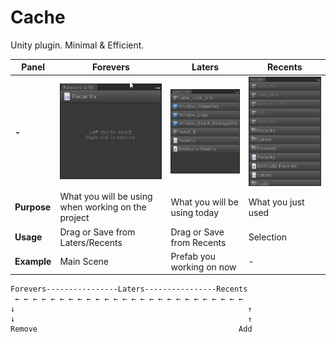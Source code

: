 # Cache
Unity plugin. Minimal & Efficient.

| **Panel** | Forevers                                           | Laters                              | Recents                             |
| - |----------------------------------------------------|-------------------------------------|-------------------------------------|
| **-** | ![](Assets/2021-04-16-11-59-17.png)                | ![](Assets/2021-04-16-12-00-26.png) | ![](Assets/2021-04-16-12-00-51.png) |
| **Purpose** | What you will be using when working on the project | What you will be using today        | What you just used                  |
| **Usage** | Drag or Save from Laters/Recents                   | Drag or Save from Recents           | Selection                           |
| **Example** | Main Scene | Prefab you working on now | - |


```
Forevers----------------Laters----------------Recents
 ← ← ← ← ← ← ← ← ← ← ← ← ← ← ← ← ← ← ← ← ← ← ← ← ← ← 
↓                                                    ↑
↓                                                    ↑
Remove                                             Add
```

